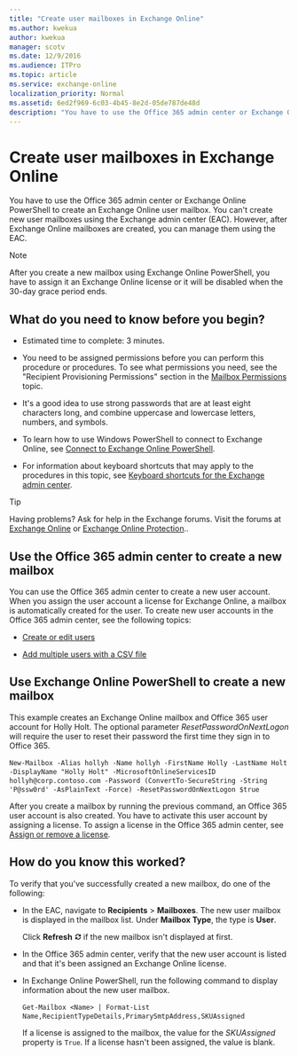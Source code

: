 ```yaml
---
title: "Create user mailboxes in Exchange Online"
ms.author: kwekua
author: kwekua
manager: scotv
ms.date: 12/9/2016
ms.audience: ITPro
ms.topic: article
ms.service: exchange-online
localization_priority: Normal
ms.assetid: 6ed2f969-6c03-4b45-8e2d-05de787de48d
description: "You have to use the Office 365 admin center or Exchange Online PowerShell to create an Exchange Online user mailbox. You can't create new user mailboxes using the Exchange admin center (EAC). However, after Exchange Online mailboxes are created, you can manage them using the EAC."
---
```


# Create user mailboxes in Exchange Online

You have to use the Office 365 admin center or Exchange Online PowerShell to create an Exchange Online user mailbox. You can't create new user mailboxes using the Exchange admin center (EAC). However, after Exchange Online mailboxes are created, you can manage them using the EAC.

> [!NOTE]
> After you create a new mailbox using Exchange Online PowerShell, you have to assign it an Exchange Online license or it will be disabled when the 30-day grace period ends.

## What do you need to know before you begin?

- Estimated time to complete: 3 minutes.

- You need to be assigned permissions before you can perform this procedure or procedures. To see what permissions you need, see the "Recipient Provisioning Permissions" section in the [Mailbox Permissions](https://technet.microsoft.com/library/5b690bcb-c6df-4511-90e1-08ca91f43b37.aspx) topic.

- It's a good idea to use strong passwords that are at least eight characters long, and combine uppercase and lowercase letters, numbers, and symbols.

- To learn how to use Windows PowerShell to connect to Exchange Online, see [Connect to Exchange Online PowerShell](https://go.microsoft.com/fwlink/p/?linkid=396554).

- For information about keyboard shortcuts that may apply to the procedures in this topic, see [Keyboard shortcuts for the Exchange admin center](../accessibility/keyboard-shortcuts-in-admin-center.md).

> [!TIP]
> Having problems? Ask for help in the Exchange forums. Visit the forums at [Exchange Online](https://go.microsoft.com/fwlink/p/?linkId=267542) or [Exchange Online Protection](https://go.microsoft.com/fwlink/p/?linkId=285351)..

## Use the Office 365 admin center to create a new mailbox

You can use the Office 365 admin center to create a new user account. When you assign the user account a license for Exchange Online, a mailbox is automatically created for the user. To create new user accounts in the Office 365 admin center, see the following topics:

- [Create or edit users](https://go.microsoft.com/fwlink/p/?LinkId=276796)

- [Add multiple users with a CSV file](https://go.microsoft.com/fwlink/p/?LinkId=279605)

## Use Exchange Online PowerShell to create a new mailbox

This example creates an Exchange Online mailbox and Office 365 user account for Holly Holt. The optional parameter _ResetPasswordOnNextLogon_ will require the user to reset their password the first time they sign in to Office 365.

```
New-Mailbox -Alias hollyh -Name hollyh -FirstName Holly -LastName Holt -DisplayName "Holly Holt" -MicrosoftOnlineServicesID hollyh@corp.contoso.com -Password (ConvertTo-SecureString -String 'P@ssw0rd' -AsPlainText -Force) -ResetPasswordOnNextLogon $true
```

After you create a mailbox by running the previous command, an Office 365 user account is also created. You have to activate this user account by assigning a license. To assign a license in the Office 365 admin center, see [Assign or remove a license](https://go.microsoft.com/fwlink/p/?LinkId=276798).

## How do you know this worked?

To verify that you've successfully created a new mailbox, do one of the following:

- In the EAC, navigate to **Recipients** \> **Mailboxes**. The new user mailbox is displayed in the mailbox list. Under **Mailbox Type**, the type is **User**.

    Click **Refresh** ![Refresh Icon](../media/ITPro_EAC_RefreshIcon.gif) if the new mailbox isn't displayed at first.

- In the Office 365 admin center, verify that the new user account is listed and that it's been assigned an Exchange Online license.

- In Exchange Online PowerShell, run the following command to display information about the new user mailbox.

  ```
  Get-Mailbox <Name> | Format-List Name,RecipientTypeDetails,PrimarySmtpAddress,SKUAssigned
  ```

    If a license is assigned to the mailbox, the value for the _SKUAssigned_ property is `True`. If a license hasn't been assigned, the value is blank.


